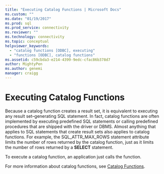 ```yaml
---
title: "Executing Catalog Functions | Microsoft Docs"
ms.custom: ""
ms.date: "01/19/2017"
ms.prod: sql
ms.prod_service: connectivity
ms.reviewer: ""
ms.technology: connectivity
ms.topic: conceptual
helpviewer_keywords: 
  - "catalog functions [ODBC], executing"
  - "functions [ODBC], catalog functions"
ms.assetid: c59cbda3-e214-4399-9edc-cfac86b378d7
author: MightyPen
ms.author: genemi
manager: craigg
---
```

# Executing Catalog Functions
Because a catalog function creates a result set, it is equivalent to executing any result set–generating SQL statement. In fact, catalog functions are often implemented by executing predefined SQL statements or calling predefined procedures that are shipped with the driver or DBMS. Almost anything that applies to SQL statements that create result sets also applies to catalog functions. For example, the SQL_ATTR_MAX_ROWS statement attribute limits the number of rows returned by the catalog function, just as it limits the number of rows returned by a **SELECT** statement.  
  
 To execute a catalog function, an application just calls the function.  
  
 For more information about catalog functions, see [Catalog Functions](../../../odbc/reference/develop-app/catalog-functions.md).
